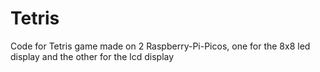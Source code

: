 # Tetris
Code for Tetris game made on 2 Raspberry-Pi-Picos, one for the 8x8 led display and the other for the lcd display
